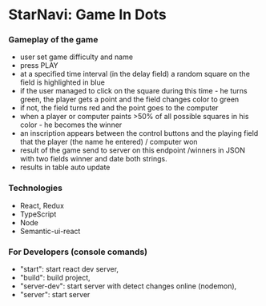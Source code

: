 # StarNavi: Game In Dots

### Gameplay of the game

- user set game difficulty and name
- press PLAY
- at a specified time interval (in the delay field) a random square on the field is highlighted in blue
- if the user managed to click on the square during this time - he turns green, the player gets a point and the field changes color to green
- if not, the field turns red and the point goes to the computer
- when a player or computer paints >50% of all possible squares in his color - he becomes the winner
- an inscription appears between the control buttons and the playing field that the player (the name he entered) / computer won
- result of the game send to server on this endpoint /winners in JSON with two fields winner and date both strings.
- results in table auto update

### Technologies

- React, Redux
- TypeScript
- Node
- Semantic-ui-react

### For Developers (console comands)

- "start": start react dev server,
- "build": build project,
- "server-dev": start server with detect changes online (nodemon),
- "server": start server
